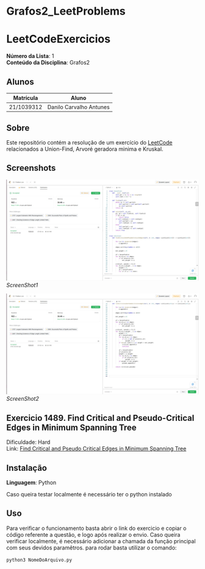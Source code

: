 # Grafos2_LeetProblems

# LeetCodeExercicios

**Número da Lista**: 1<br>
**Conteúdo da Disciplina**: Grafos2<br>

## Alunos
|Matrícula | Aluno |
| -- | -- |
| 21/1039312| Danilo Carvalho Antunes |

## Sobre 
Este repositório contém a resolução de um exercício do [LeetCode](https://leetcode.com/) relacionados a Union-Find, Arvoré geradora minima e Kruskal.

## Screenshots

![ScreenShot](Screenshots/Screenshot1.jpeg)_ScreenShot1_

![ScreenShot](Screenshots/Screenshot2.jpeg)_ScreenShot2_


## Exercicio 1489. Find Critical and Pseudo-Critical Edges in Minimum Spanning Tree

Dificuldade: Hard <br>
Link: [Find Critical and Pseudo Critical Edges in Minimum Spanning Tree](https://leetcode.com/problems/find-critical-and-pseudo-critical-edges-in-minimum-spanning-tree/description/)

## Instalação 
**Linguagem**: Python<br>

Caso queira testar localmente é necessário ter o python instalado
## Uso 
Para verificar o funcionamento basta abrir o link do exercicio e copiar o código referente a questão, e logo após realizar o envio. Caso queira verificar localmente, é necessário adicionar a chamada da função principal com seus devidos paramêtros. para rodar basta utilizar o comando:

`python3 NomeDoArquivo.py`
